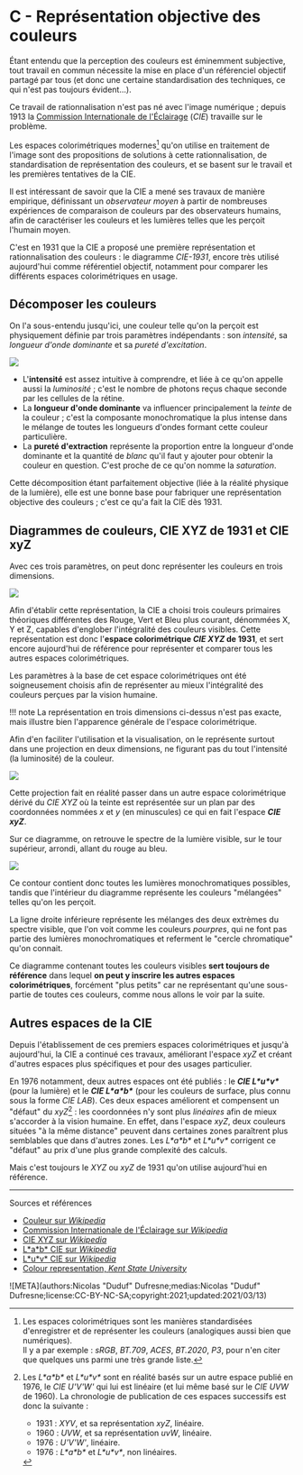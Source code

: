 # C - Représentation objective des couleurs

Étant entendu que la perception des couleurs est éminemment subjective, tout travail en commun nécessite la mise en place d'un référenciel objectif partagé par tous (et donc une certaine standardisation des techniques, ce qui n'est pas toujours évident...).

Ce travail de rationnalisation n'est pas né avec l'image numérique ; depuis 1913 la [Commission Internationale de l'Éclairage](https://fr.wikipedia.org/wiki/Commission_internationale_de_l%27%C3%A9clairage) (*CIE*) travaille sur le problème.

Les espaces colorimétriques modernes[^1] qu'on utilise en traitement de l'image sont des propositions de solutions à cette rationnalisation, de standardisation de représentation des couleurs, et se basent sur le travail et les premières tentatives de la CIE.

Il est intéressant de savoir que la CIE a mené ses travaux de manière empirique, définissant un *observateur moyen* à partir de nombreuses expériences de comparaison de couleurs par des observateurs humains, afin de caractériser les couleurs et les lumières telles que les perçoit l'humain moyen.

C'est en 1931 que la CIE a proposé une première représentation et rationnalisation des couleurs : le diagramme *CIE-1931*, encore très utilisé aujourd'hui comme référentiel objectif, notamment pour comparer les différents espaces colorimétriques en usage.

## Décomposer les couleurs

On l'a sous-entendu jusqu'ici, une couleur telle qu'on la perçoit est physiquement définie par trois paramètres indépendants : son *intensité*, sa *longueur d'onde dominante* et sa *pureté d'excitation*.

![](/img/colors/1d-2d-3d.png)

- L'**intensité** est assez intuitive à comprendre, et liée à ce qu'on appelle aussi la *luminosité* ; c'est le nombre de photons reçus chaque seconde par les cellules de la rétine.
- La **longueur d'onde dominante** va influencer principalement la *teinte* de la couleur ; c'est la composante monochromatique la plus intense dans le mélange de toutes les longueurs d'ondes formant cette couleur particulière.
- La **pureté d'extraction** représente la proportion entre la longueur d'onde dominante et la quantité de *blanc* qu'il faut y ajouter pour obtenir la couleur en question. C'est proche de ce qu'on nomme la *saturation*.

Cette décomposition étant parfaitement objective (liée à la réalité physique de la lumière), elle est une bonne base pour fabriquer une représentation objective des couleurs ; c'est ce qu'a fait la CIE dès 1931.

## Diagrammes de couleurs, CIE XYZ de 1931 et CIE xyZ

Avec ces trois paramètres, on peut donc représenter les couleurs en trois dimensions.

![](/img/colors/cie1931-3d.svg)

Afin d'établir cette représentation, la CIE a choisi trois couleurs primaires théoriques différentes des Rouge, Vert et Bleu plus courant, dénommées X, Y et Z, capables d'englober l'intégralité des couleurs visibles. Cette représentation est donc l'**espace colorimétrique _CIE XYZ_ de 1931**, et sert encore aujourd'hui de référence pour représenter et comparer tous les autres espaces colorimétriques.

Les paramètres à la base de cet espace colorimétriques ont été soigneusement choisis afin de représenter au mieux l'intégralité des couleurs perçues par la vision humaine.

!!! note
    La représentation en trois dimensions ci-dessus n'est pas exacte, mais illustre bien l'apparence générale de l'espace colorimétrique.

Afin d'en faciliter l'utilisation et la visualisation, on le représente surtout dans une projection en deux dimensions, ne figurant pas du tout l'intensité (la luminosité) de la couleur.

![](/img/colors/cie1931.png)

Cette projection fait en réalité passer dans un autre espace colorimétrique dérivé du *CIE XYZ* où la teinte est représentée sur un plan par des coordonnées nommées *x* et *y* (en minuscules) ce qui en fait l'espace ***CIE xyZ***.

Sur ce diagramme, on retrouve le spectre de la lumière visible, sur le tour supérieur, arrondi, allant du rouge au bleu.

![](/img/colors/cie1931-spectrum.png)

Ce contour contient donc toutes les lumières monochromatiques possibles, tandis que l'intérieur du diagramme représente les couleurs "mélangées" telles qu'on les perçoit.

La ligne droite inférieure représente les mélanges des deux extrèmes du spectre visible, que l'on voit comme les couleurs *pourpres*, qui ne font pas partie des lumières monochromatiques et referment le "cercle chromatique" qu'on connait.

Ce diagramme contenant toutes les couleurs visibles **sert toujours de référence** dans lequel **on peut y inscrire les autres espaces colorimétriques**, forcément "plus petits" car ne représentant qu'une sous-partie de toutes ces couleurs, comme nous allons le voir par la suite.

## Autres espaces de la CIE

Depuis l'établissement de ces premiers espaces colorimétriques et jusqu'à aujourd'hui, la CIE a continué ces travaux, améliorant l'espace *xyZ* et créant d'autres espaces plus spécifiques et pour des usages particulier.

En 1976 notamment, deux autres espaces ont été publiés : le ***CIE L\*u\*v\**** (pour la lumière) et le ***CIE L\*a\*b\**** (pour les couleurs de surface, plus connu sous la forme *CIE LAB*). Ces deux espaces améliorent et compensent un "défaut" du *xyZ*[^2] : les coordonnées n'y sont plus *linéaires* afin de mieux s'accorder à la vision humaine. En effet, dans l'espace *xyZ*, deux couleurs situées "à la même distance" peuvent dans certaines zones paraîtrent plus semblables que dans d'autres zones. Les *L\*a\*b\** et *L\*u\*v\** corrigent ce "défaut" au prix d'une plus grande complexité des calculs.

Mais c'est toujours le *XYZ* ou *xyZ* de 1931 qu'on utilise aujourd'hui en référence.

----
Sources et références

- [Couleur sur *Wikipedia*](https://fr.wikipedia.org/wiki/Couleur)
- [Commission Internationale de l'Éclairage sur *Wikipedia*](https://fr.wikipedia.org/wiki/Commission_internationale_de_l%27%C3%A9clairage#Espace_XYZ_et_d%C3%A9riv%C3%A9s)
- [CIE XYZ sur *Wikipedia*](https://fr.wikipedia.org/wiki/CIE_XYZ)
- [L\*a\*b\* CIE sur *Wikipedia*](https://fr.wikipedia.org/wiki/L*a*b*_CIE_1976)
- [L\*u\*v\* CIE sur *Wikipedia*](https://fr.wikipedia.org/wiki/L*u*v*_CIE_1976)
- [Colour representation, *Kent State University*](http://www.cs.kent.edu/~farrell/cg00/lectures/color/colour.html)

![META](authors:Nicolas "Duduf" Dufresne;medias:Nicolas "Duduf" Dufresne;license:CC-BY-NC-SA;copyright:2021;updated:2021/03/13)

[^1]:
    Les espaces colorimétriques sont les manières standardisées d'enregistrer et de représenter les couleurs (analogiques aussi bien que numériques).  
    Il y a par exemple : *sRGB*, *BT.709*, *ACES*, *BT.2020*, *P3*, pour n'en citer que quelques uns parmi une très grande liste.
[^2]:
    Les *L\*a\*b\** et *L\*u\*v\** sont en réalité basés sur un autre espace publié en 1976, le *CIE U'V'W'* qui lui est linéaire (et lui même basé sur le *CIE UVW* de 1960). La chronologie de publication de ces espaces successifs est donc la suivante :  
    - 1931 : *XYV*, et sa représentation *xyZ*, linéaire.  
    - 1960 : *UVW*, et sa représentation *uvW*, linéaire.  
    - 1976 : *U'V'W'*, linéaire.  
    - 1976 : *L\*a\*b\** et *L\*u\*v\**, non linéaires.  